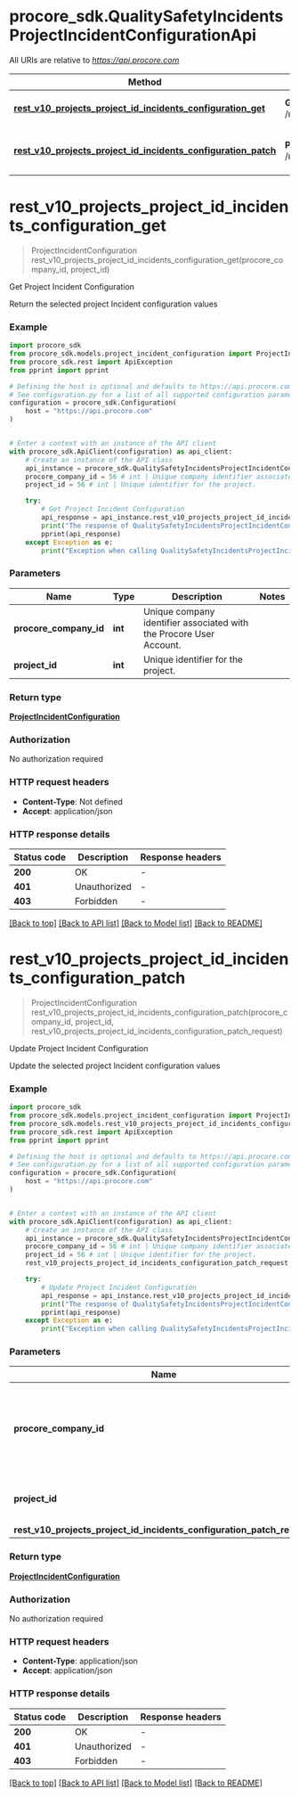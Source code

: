 # procore_sdk.QualitySafetyIncidentsProjectIncidentConfigurationApi

All URIs are relative to *https://api.procore.com*

Method | HTTP request | Description
------------- | ------------- | -------------
[**rest_v10_projects_project_id_incidents_configuration_get**](QualitySafetyIncidentsProjectIncidentConfigurationApi.md#rest_v10_projects_project_id_incidents_configuration_get) | **GET** /rest/v1.0/projects/{project_id}/incidents/configuration | Get Project Incident Configuration
[**rest_v10_projects_project_id_incidents_configuration_patch**](QualitySafetyIncidentsProjectIncidentConfigurationApi.md#rest_v10_projects_project_id_incidents_configuration_patch) | **PATCH** /rest/v1.0/projects/{project_id}/incidents/configuration | Update Project Incident Configuration


# **rest_v10_projects_project_id_incidents_configuration_get**
> ProjectIncidentConfiguration rest_v10_projects_project_id_incidents_configuration_get(procore_company_id, project_id)

Get Project Incident Configuration

Return the selected project Incident configuration values

### Example


```python
import procore_sdk
from procore_sdk.models.project_incident_configuration import ProjectIncidentConfiguration
from procore_sdk.rest import ApiException
from pprint import pprint

# Defining the host is optional and defaults to https://api.procore.com
# See configuration.py for a list of all supported configuration parameters.
configuration = procore_sdk.Configuration(
    host = "https://api.procore.com"
)


# Enter a context with an instance of the API client
with procore_sdk.ApiClient(configuration) as api_client:
    # Create an instance of the API class
    api_instance = procore_sdk.QualitySafetyIncidentsProjectIncidentConfigurationApi(api_client)
    procore_company_id = 56 # int | Unique company identifier associated with the Procore User Account.
    project_id = 56 # int | Unique identifier for the project.

    try:
        # Get Project Incident Configuration
        api_response = api_instance.rest_v10_projects_project_id_incidents_configuration_get(procore_company_id, project_id)
        print("The response of QualitySafetyIncidentsProjectIncidentConfigurationApi->rest_v10_projects_project_id_incidents_configuration_get:\n")
        pprint(api_response)
    except Exception as e:
        print("Exception when calling QualitySafetyIncidentsProjectIncidentConfigurationApi->rest_v10_projects_project_id_incidents_configuration_get: %s\n" % e)
```



### Parameters


Name | Type | Description  | Notes
------------- | ------------- | ------------- | -------------
 **procore_company_id** | **int**| Unique company identifier associated with the Procore User Account. | 
 **project_id** | **int**| Unique identifier for the project. | 

### Return type

[**ProjectIncidentConfiguration**](ProjectIncidentConfiguration.md)

### Authorization

No authorization required

### HTTP request headers

 - **Content-Type**: Not defined
 - **Accept**: application/json

### HTTP response details

| Status code | Description | Response headers |
|-------------|-------------|------------------|
**200** | OK |  -  |
**401** | Unauthorized |  -  |
**403** | Forbidden |  -  |

[[Back to top]](#) [[Back to API list]](../README.md#documentation-for-api-endpoints) [[Back to Model list]](../README.md#documentation-for-models) [[Back to README]](../README.md)

# **rest_v10_projects_project_id_incidents_configuration_patch**
> ProjectIncidentConfiguration rest_v10_projects_project_id_incidents_configuration_patch(procore_company_id, project_id, rest_v10_projects_project_id_incidents_configuration_patch_request)

Update Project Incident Configuration

Update the selected project Incident configuration values

### Example


```python
import procore_sdk
from procore_sdk.models.project_incident_configuration import ProjectIncidentConfiguration
from procore_sdk.models.rest_v10_projects_project_id_incidents_configuration_patch_request import RestV10ProjectsProjectIdIncidentsConfigurationPatchRequest
from procore_sdk.rest import ApiException
from pprint import pprint

# Defining the host is optional and defaults to https://api.procore.com
# See configuration.py for a list of all supported configuration parameters.
configuration = procore_sdk.Configuration(
    host = "https://api.procore.com"
)


# Enter a context with an instance of the API client
with procore_sdk.ApiClient(configuration) as api_client:
    # Create an instance of the API class
    api_instance = procore_sdk.QualitySafetyIncidentsProjectIncidentConfigurationApi(api_client)
    procore_company_id = 56 # int | Unique company identifier associated with the Procore User Account.
    project_id = 56 # int | Unique identifier for the project.
    rest_v10_projects_project_id_incidents_configuration_patch_request = procore_sdk.RestV10ProjectsProjectIdIncidentsConfigurationPatchRequest() # RestV10ProjectsProjectIdIncidentsConfigurationPatchRequest | 

    try:
        # Update Project Incident Configuration
        api_response = api_instance.rest_v10_projects_project_id_incidents_configuration_patch(procore_company_id, project_id, rest_v10_projects_project_id_incidents_configuration_patch_request)
        print("The response of QualitySafetyIncidentsProjectIncidentConfigurationApi->rest_v10_projects_project_id_incidents_configuration_patch:\n")
        pprint(api_response)
    except Exception as e:
        print("Exception when calling QualitySafetyIncidentsProjectIncidentConfigurationApi->rest_v10_projects_project_id_incidents_configuration_patch: %s\n" % e)
```



### Parameters


Name | Type | Description  | Notes
------------- | ------------- | ------------- | -------------
 **procore_company_id** | **int**| Unique company identifier associated with the Procore User Account. | 
 **project_id** | **int**| Unique identifier for the project. | 
 **rest_v10_projects_project_id_incidents_configuration_patch_request** | [**RestV10ProjectsProjectIdIncidentsConfigurationPatchRequest**](RestV10ProjectsProjectIdIncidentsConfigurationPatchRequest.md)|  | 

### Return type

[**ProjectIncidentConfiguration**](ProjectIncidentConfiguration.md)

### Authorization

No authorization required

### HTTP request headers

 - **Content-Type**: application/json
 - **Accept**: application/json

### HTTP response details

| Status code | Description | Response headers |
|-------------|-------------|------------------|
**200** | OK |  -  |
**401** | Unauthorized |  -  |
**403** | Forbidden |  -  |

[[Back to top]](#) [[Back to API list]](../README.md#documentation-for-api-endpoints) [[Back to Model list]](../README.md#documentation-for-models) [[Back to README]](../README.md)

